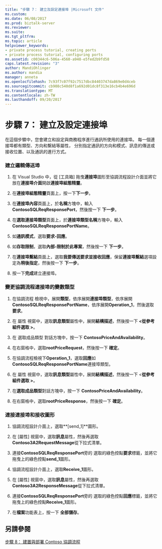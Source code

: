 ```yaml
---
title: "步驟 7： 建立及設定連接埠 |Microsoft 文件"
ms.custom: 
ms.date: 06/08/2017
ms.prod: biztalk-server
ms.reviewer: 
ms.suite: 
ms.tgt_pltfrm: 
ms.topic: article
helpviewer_keywords:
- private process tutorial, creating ports
- private process tutorial, configuring ports
ms.assetid: c00344c6-506a-4560-a948-e5fed2b9fd58
caps.latest.revision: "3"
author: MandiOhlinger
ms.author: mandia
manager: anneta
ms.openlocfilehash: 7c93f7c07f92c7517dbc84403747da869e0d4ceb
ms.sourcegitcommit: cb908c540d8f1a692d01dc8f313e16cb4b4e696d
ms.translationtype: MT
ms.contentlocale: zh-TW
ms.lasthandoff: 09/20/2017
---
```

# <a name="step-7-creating-and-configuring-ports"></a>步驟 7： 建立及設定連接埠
在這個步驟中，您會建立和設定與商務程序進行通訊所使用的連接埠。 每一個連接埠都有類型、方向和繫結等屬性， 分別指定通訊的方向和模式、訊息的傳送或接收位置、以及通訊的進行方式。  
  
### <a name="to-create-a-logical-send-port"></a>建立邏輯傳送埠  
  
1.  在 Visual Studio 中，從 [工具箱] 拖曳**連接埠**圖形至協調流程設計介面並將它放在**連接埠介面**開啟**連接埠組態精靈**。  
  
2.  在**連接埠組態精靈**頁面上，按一下**下一步**。  
  
3.  在**連接埠內容**頁面上，於**名稱**方塊中，輸入**ContosoSQLReqResponsePort**，然後按一下 **下一步**。  
  
4.  在**選取連接埠類型**頁面上，於**連接埠類型名稱**方塊中，輸入**ContosoSQLReqResponsePortName**。  
  
5.  如**通訊模式**，選取**要求-回應**。  
  
6.  如**存取限制**，選取**內部-限制於此專案**，然後按一下 **下一步**。  
  
7.  在**連接埠繫結**頁面上，選取**我要傳送要求並接收回應**，保留**連接埠繫結**選項設定為**稍後指定**，然後按一下 **下一步**。  
  
8.  按一下**完成**建立連接埠。  
  
### <a name="to-change-the-variable-type-for-the-orchestration-ports"></a>變更協調流程連接埠的變數類型  
  
1.  在協調流程 檢視中，展開**類型**，依序展開**連接埠類型**，依序展開**ContosoSQLReqResponsePortName**，依序展開**Operation_1**，然後選取**要求**。  
  
2.  在 屬性 視窗中，選取**訊息類型**屬性中，展開**結構描述**，然後按一下  **\<從參考組件選取 >**。  
  
3.  在 選取成品類型 對話方塊中，按一下  **ContosoPriceAndAvailability**。  
  
4.  在右窗格中，選取**rootPriceRequest**，然後按一下 **確定**。  
  
5.  在協調流程檢視下**Operation_1**，選取**回應**如**ContosoSQLReqResponsePortName**連接埠類型。  
  
6.  在 屬性 視窗中，選取**訊息類型**屬性中，展開**結構描述**，然後按一下  \<**從參考組件選取 >**。  
  
7.  在**選取成品類型**對話方塊中，按一下  **ContosoPriceAndAvailability**。  
  
8.  在右窗格中，選取**rootPriceResponse**，然後按一下 **確定**。  
  
### <a name="to-connect-the-ports-to-the-receive-shapes"></a>連接連接埠和接收圖形  
  
1.  協調流程設計介面上，選取**[send_1]**圖形。  
  
2.  在 [屬性] 視窗中，選取**訊息**屬性，然後再選取**Contoso3A2RequestMessage**從下拉式清單。  
  
3.  連接**ContosoSQLReqResponsePort**旁的 選取的綠色控點**要求**標籤，並將它拖曳上的綠色控點**send_1**圖形。  
  
4.  協調流程設計介面上，選取**Receive_1**圖形。  
  
5.  在 [屬性] 視窗中，選取**訊息**屬性，然後再選取**Contoso3A2ResponseMessage**從下拉式清單。  
  
6.  連接**ContosoSQLReqResponsePort**旁的 選取的綠色控點**回應**標籤，並將它拖曳上的綠色控點**Receive_1**圖形。  
  
7.  在**檔案**功能表上，按一下 **全部儲存**。  
  
## <a name="see-also"></a>另請參閱  
 [步驟 8： 建置與部署 Contoso 協調流程](../../adapters-and-accelerators/accelerator-rosettanet/step-8-building-and-deploying-the-contoso-orchestration.md)